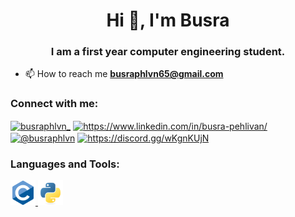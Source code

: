 <h1 align="center">Hi 👋, I'm Busra</h1>
<h3 align="center">I am a first year computer engineering student.</h3>

- 📫 How to reach me **busraphlvn65@gmail.com**

<h3 align="left">Connect with me:</h3>
<p align="left">
<a href="https://twitter.com/busraphlvn_" target="blank"><img align="center" src="https://raw.githubusercontent.com/rahuldkjain/github-profile-readme-generator/master/src/images/icons/Social/twitter.svg" alt="busraphlvn_" height="30" width="40" /></a>
<a href="https://linkedin.com/in/https://busra-pehlivan/" target="blank"><img align="center" src="https://raw.githubusercontent.com/rahuldkjain/github-profile-readme-generator/master/src/images/icons/Social/linked-in-alt.svg" alt="https://www.linkedin.com/in/busra-pehlivan/" height="30" width="40" /></a>
<a href="https://medium.com/@busraphlvn" target="blank"><img align="center" src="https://raw.githubusercontent.com/rahuldkjain/github-profile-readme-generator/master/src/images/icons/Social/medium.svg" alt="@busraphlvn" height="30" width="40" /></a>
<a href="https://discord.gg/https://discord.gg/wKgnKUjN" target="blank"><img align="center" src="https://raw.githubusercontent.com/rahuldkjain/github-profile-readme-generator/master/src/images/icons/Social/discord.svg" alt="https://discord.gg/wKgnKUjN" height="30" width="40" /></a>
</p>

<h3 align="left">Languages and Tools:</h3>
<p align="left"> <a href="https://www.cprogramming.com/" target="_blank" rel="noreferrer"> <img src="https://raw.githubusercontent.com/devicons/devicon/master/icons/c/c-original.svg" alt="c" width="40" height="40"/> </a> <a href="https://www.python.org" target="_blank" rel="noreferrer"> <img src="https://raw.githubusercontent.com/devicons/devicon/master/icons/python/python-original.svg" alt="python" width="40" height="40"/> </a> </p>
